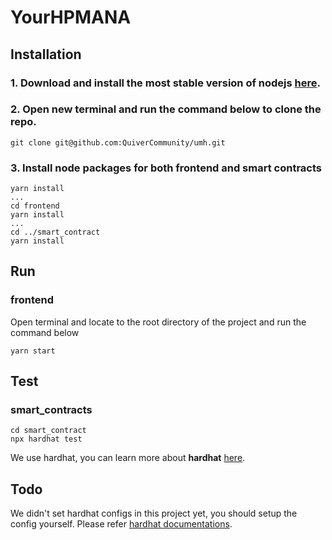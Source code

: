 # YourHPMANA

## Installation
### 1. Download and install the most stable version of nodejs [here](https://nodejs.org/en/).
### 2. Open new terminal and run the command below to clone the repo.
```
git clone git@github.com:QuiverCommunity/umh.git
```
### 3. Install node packages for both frontend and smart contracts
```
yarn install
...
cd frontend
yarn install
...
cd ../smart_contract
yarn install
```
## Run
### frontend
Open terminal and locate to the root directory of the project and run the command below
```
yarn start
```
## Test
### smart_contracts
```
cd smart_contract
npx hardhat test
```
We use hardhat, you can learn more about **hardhat** [here](https://hardhat.org/getting-started/#quick-start).

## Todo
We didn't set hardhat configs in this project yet, you should setup the config yourself. Please refer [hardhat documentations](https://hardhat.org/config/).
